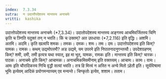 ```yaml
---
index:  7.3.34
sutra:  न उदात्तौपदेशस्य मान्तस्य अनाचमेः
vritti:  kashika 
---
```


उदात्तोपदेशस्य मान्तस्य अनाचमेः (*7,3.34)। उदातोपदेशस्य मान्तस्य अङ्गस्य आचमिवर्जितस्य चिणि कृति च ञ्णिति यदुक्तं तन् न भवति। किं च उक्तम्? अत उपधायाः (*7,2.116) इति वृद्धिः। अशमि। अतमि। अदमि। कृति खल्वपि शमकः। तमकः। दमकः। शमः। तमः। दमः। उदात्तोपदेशस्य इति किम्? यामकः। रामकः। कथम् उद्यमोपरमौ? अड उद्यमे, यम उपरमे इति निपातनादनुगन्तव्यौ। उपदेशग्रहणम् किम्? शमी, दमी, तमी इत्यत्र यथा स्यात्, इह मा भूत्, यामकः, रामकः इति। मान्तस्य इति किम्? चारकः। पाठकः। अनाचमेः इति किम्? आचामकः। अनाचमिकमिवमीनाम् इति वक्तव्यम्। आचामः। कामः। वामः। आमः इति चौरादिकस्य णिचि वृद्धौ सत्यां भवति। तत्र हि मित्त्वं न अस्ति न अन्ये मितो ऽहेतौ इति। सूर्यविश्रामा भूमिः इत्येवम् आदिकं प्रयोगमन्याय्यम् एव मन्यन्ते। चिण्कृतोः इत्येव, शशाम। तताम।

